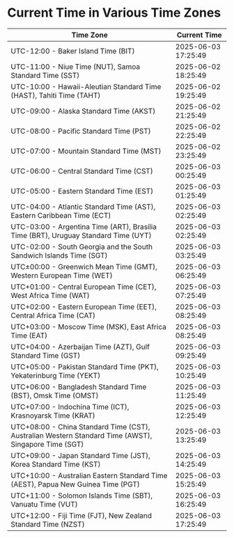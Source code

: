 # Current Time in Various Time Zones

| Time Zone | Current Time |
|-----------|--------------|
| UTC-12:00 - Baker Island Time (BIT) | 2025-06-03 17:25:49 |
| UTC-11:00 - Niue Time (NUT), Samoa Standard Time (SST) | 2025-06-02 18:25:49 |
| UTC-10:00 - Hawaii-Aleutian Standard Time (HAST), Tahiti Time (TAHT) | 2025-06-02 19:25:49 |
| UTC-09:00 - Alaska Standard Time (AKST) | 2025-06-02 21:25:49 |
| UTC-08:00 - Pacific Standard Time (PST) | 2025-06-02 22:25:49 |
| UTC-07:00 - Mountain Standard Time (MST) | 2025-06-02 23:25:49 |
| UTC-06:00 - Central Standard Time (CST) | 2025-06-03 00:25:49 |
| UTC-05:00 - Eastern Standard Time (EST) | 2025-06-03 01:25:49 |
| UTC-04:00 - Atlantic Standard Time (AST), Eastern Caribbean Time (ECT) | 2025-06-03 02:25:49 |
| UTC-03:00 - Argentina Time (ART), Brasília Time (BRT), Uruguay Standard Time (UYT) | 2025-06-03 02:25:49 |
| UTC-02:00 - South Georgia and the South Sandwich Islands Time (SGT) | 2025-06-03 03:25:49 |
| UTC±00:00 - Greenwich Mean Time (GMT), Western European Time (WET) | 2025-06-03 06:25:49 |
| UTC+01:00 - Central European Time (CET), West Africa Time (WAT) | 2025-06-03 07:25:49 |
| UTC+02:00 - Eastern European Time (EET), Central Africa Time (CAT) | 2025-06-03 08:25:49 |
| UTC+03:00 - Moscow Time (MSK), East Africa Time (EAT) | 2025-06-03 08:25:49 |
| UTC+04:00 - Azerbaijan Time (AZT), Gulf Standard Time (GST) | 2025-06-03 09:25:49 |
| UTC+05:00 - Pakistan Standard Time (PKT), Yekaterinburg Time (YEKT) | 2025-06-03 10:25:49 |
| UTC+06:00 - Bangladesh Standard Time (BST), Omsk Time (OMST) | 2025-06-03 11:25:49 |
| UTC+07:00 - Indochina Time (ICT), Krasnoyarsk Time (KRAT) | 2025-06-03 12:25:49 |
| UTC+08:00 - China Standard Time (CST), Australian Western Standard Time (AWST), Singapore Time (SGT) | 2025-06-03 13:25:49 |
| UTC+09:00 - Japan Standard Time (JST), Korea Standard Time (KST) | 2025-06-03 14:25:49 |
| UTC+10:00 - Australian Eastern Standard Time (AEST), Papua New Guinea Time (PGT) | 2025-06-03 15:25:49 |
| UTC+11:00 - Solomon Islands Time (SBT), Vanuatu Time (VUT) | 2025-06-03 16:25:49 |
| UTC+12:00 - Fiji Time (FJT), New Zealand Standard Time (NZST) | 2025-06-03 17:25:49 |
